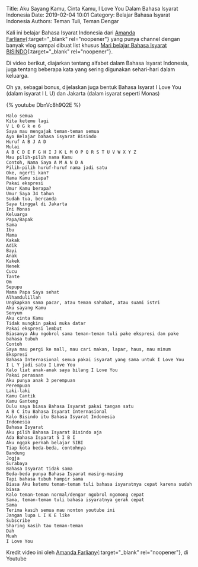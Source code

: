 Title: Aku Sayang Kamu, Cinta Kamu, I Love You Dalam Bahasa Isyarat Indonesia
Date: 2019-02-04 10:01
Category: Belajar Bahasa Isyarat Indonesia
Authors: Teman Tuli, Teman Dengar

Kali ini belajar Bahasa Isyarat Indonesia dari 
[Amanda Farliany](https://www.youtube.com/channel/UC7AjKSPU849kEDdOTf9c9eQ){:target="_blank" rel="noopener"}
yang punya channel dengan banyak vlog sampai dibuat list khusus 
[Mari belajar Bahasa Isyarat BISINDO](https://www.youtube.com/playlist?list=PLiWiTp95Yl-rc3uxPCk7i2xkioHmeMPAO){:target="_blank" rel="noopener"}.

Di video berikut, diajarkan tentang alfabet dalam Bahasa Isyarat Indonesia, juga tentang beberapa kata 
yang sering digunakan sehari-hari dalam keluarga.

Oh ya, sebagai bonus, dijelaskan juga bentuk Bahasa Isyarat I Love You (dalam isyarat I L U) dan Jakarta (dalam isyarat seperti Monas)

{% youtube DbnVc8h9Q2E %}

```
Halo semua
Kita ketemu lagi
V L O G k e 6
Saya mau mengajak teman-teman semua
Ayo Belajar bahasa isyarat Bisindo
Huruf A B J A D
Mulai
A B C D E F G H I J K L M O P Q R S T U V W X Y Z
Mau pilih-pilih nama Kamu
Contoh, Nama Saya A M A N D A
Pilih-pilih huruf-huruf nama jadi satu
Oke, ngerti kan?
Nama Kamu siapa?
Pakai ekspresi
Umur Kamu berapa?
Umur Saya 34 tahun
Sudah tua, bercanda
Saya tinggal di Jakarta
Ini Monas
Keluarga
Papa/Bapak
Sama
Ibu
Mama
Kakak
Adik
Bayi
Anak
Kakek
Nenek
Cucu
Tante
Om
Sepupu
Mama Papa Saya sehat
Alhamdulillah
Ungkapkan sama pacar, atau teman sahabat, atau suami istri
Aku sayang Kamu
Senyum
Aku cinta Kamu
Tidak mungkin pakai muka datar
Pakai ekspresi lembut
Biasanya Aku ngobrol sama teman-teman tuli pake ekspresi dan pake bahasa tubuh
Contoh
Saya mau pergi ke mall, mau cari makan, lapar, haus, mau minum
Ekspresi
Bahasa Internasional semua pakai isyarat yang sama untuk I Love You
I L Y jadi satu I Love You
Kalo liat anak-anak saya bilang I Love You
Pakai perasaan
Aku punya anak 3 perempuan
Perempuan
Laki-laki
Kamu Cantik
Kamu Ganteng
Dulu saya biasa Bahasa Isyarat pakai tangan satu
A B C itu Bahasa Isyarat Internasional
Kalo Bisindo itu Bahasa Isyarat Indonesia
Indonesia
Bahasa Isyarat
Aku pilih Bahasa Isyarat Bisindo aja
Ada Bahasa Isyarat S I B I
Aku nggak pernah belajar SIBI
Tiap kota beda-beda, contohnya
Bandung
Jogja
Surabaya
Bahasa Isyarat tidak sama
Beda-beda punya Bahasa Isyarat masing-masing
Tapi bahasa tubuh hampir sama
Biasa Aku ketemu teman-teman tuli bahasa isyaratnya cepat karena sudah biasa
Kalo teman-teman normal/dengar ngobrol ngomong cepat
Sama, teman-teman tuli bahasa isyaratnya gerak cepat
Sama
Terima kasih semua mau nonton youtube ini
Jangan lupa L I K E like
Subscribe
Sharing kasih tau teman-teman
Dah
Muah
I Love You
```

Kredit video ini oleh 
[Amanda Farliany](https://www.youtube.com/channel/UC7AjKSPU849kEDdOTf9c9eQ){:target="_blank" rel="noopener"},
 di Youtube
